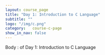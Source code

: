 ```yaml
---
layout: course_page
title: "Day 1: Introduction to C Language"
subtitle: ""
logo: "/img/c.png"
category:	course-c-page
show_in_nav: false
---
```


Body : of Day 1: Introduction to C Language